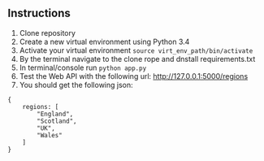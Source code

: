 ## Instructions
1. Clone repository
2. Create a new virtual environment using Python 3.4
3. Activate your virtual environment `source virt_env_path/bin/activate`
4. By the terminal navigate to the clone rope and dnstall requirements.txt
5. In terminal/console run `python app.py `
6. Test the Web API with the following url: http://127.0.0.1:5000/regions 
7. You should get the following json:
```
{
    regions: [
        "England",
        "Scotland",
        "UK",
        "Wales"
    ]
}
```